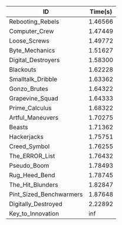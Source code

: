 |ID|Time(s)|
|-|-|
|Rebooting_Rebels|1.46566|
|Computer_Crew|1.47449|
|Loose_Screws|1.49772|
|Byte_Mechanics|1.51627|
|Digital_Destroyers|1.58300|
|Blackouts|1.62228|
|Smalltalk_Dribble|1.63362|
|Gonzo_Brutes|1.64322|
|Grapevine_Squad|1.64333|
|Prime_Calculus|1.68322|
|Artful_Maneuvers|1.70275|
|Beasts|1.71362|
|Hackerjacks|1.75751|
|Creed_Symbol|1.76255|
|The_ERROR_List|1.76432|
|Pseudo_Boom|1.78493|
|Rug_Heed_Bend|1.78745|
|The_Hit_Blunders|1.82847|
|Pint_Sized_Benchwarmers|1.87648|
|Digitally_Destroyed|2.22892|
|Key_to_Innovation|inf|

